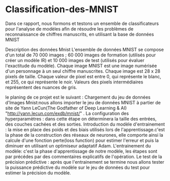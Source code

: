 # Classification-des-MNIST
Dans ce rapport, nous formons et testons un ensemble de classificateurs pour l'analyse de modèles afin de résoudre les problèmes de reconnaissance de chiffres manuscrits, en utilisant la base de données MNIST

Description des données Mnist
L'ensemble de données MNIST se compose d'un total de 70 000 images ; 60 000 images de formation (utilisés pour créer un modèle IR) et 10 000 images de test (utilisés pour évaluer l'exactitude du modèle). Chaque image MNIST est une image numérisée d'un personnage à un seul chiffre manuscrites. Chaque image est 28 x 28 pixels de taille. Chaque valeur de pixel est entre 0, qui représente le blanc, et 255, ce qui représente le noir. Valeurs des pixels intermédiaires représentent des nuances de gris.

le planing de ce projet est le suivant :
Chargement du jeu de données d'Images Mnist:nous allons importer le jeu de données MNIST à partier de site de Yann LeCun(The Godfather of Deep Learning & AI)  "http://yann.lecun.com/exdb/mnist/" .
La configuration des hyperparamètres : dans cette étape on déterminera la taille des entrées, des couches cachées et des sorties.
Introduction du modèle d'entrainement :  la mise en place des poids et des biais utilisés lors de l'apprentissage.c'est la phase de la construction des réseaux de neurones, elle comporte ainsi la calcule d'une fonction perte(loss function) pour estimer l'erreur et puis la diminuer en utilisant un optimiseur adaptatif Adam.
L'entrainement du modèle: c'est la phase d'apprentissage de notre modèle, les étapes sont par précédes par des commentaires explicatifs de  l'opération.
Le test de la précision prédictive : après que l'entrainement se termine nous allons tester la puissance prédictive du modèle sur le jeu de données du test pour estimer la précision du modèle.
